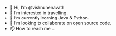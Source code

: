 - 👋 Hi, I’m @vishnunenavath
- 👀 I’m interested in travelling.
- 🌱 I’m currently learning Java & Python.
- 💞️ I’m looking to collaborate on open source code.
- 📫 How to reach me ...

<!---
vishnunenavath/vishnunenavath is a ✨ special ✨ repository because its `README.md` (this file) appears on your GitHub profile.
You can click the Preview link to take a look at your changes.
--->
